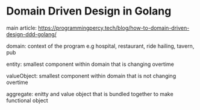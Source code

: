 # Domain Driven Design in Golang

main article:
https://programmingpercy.tech/blog/how-to-domain-driven-design-ddd-golang/


domain:
context of the program
e.g hospital, restaurant, ride hailing, tavern, pub

entity:
smallest component within domain that is changing overtime

valueObject:
smallest component within domain that is not changing overtime

aggregate:
enitty and value object that is bundled together to make functional object